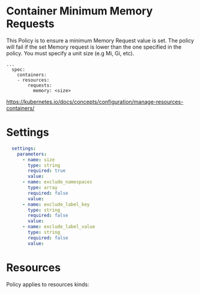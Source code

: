# Container Minimum Memory Requests

This Policy is to ensure a minimum Memory Request value is set. The policy will fail if the set Memory request is lower than the one specified in the policy. You must specify a unit size (e.g Mi, Gi, etc).


```
...
  spec:
    containers:
    - resources:
        requests:
          memory: <size>
```
https://kubernetes.io/docs/concepts/configuration/manage-resources-containers/


# Settings
```yaml
  settings:
    parameters:
      - name: size
        type: string
        required: true
        value:
      - name: exclude_namespaces
        type: array
        required: false
        value:
      - name: exclude_label_key
        type: string
        required: false
        value:
      - name: exclude_label_value
        type: string
        required: false
        value:
```

# Resources
Policy applies to resources kinds:

